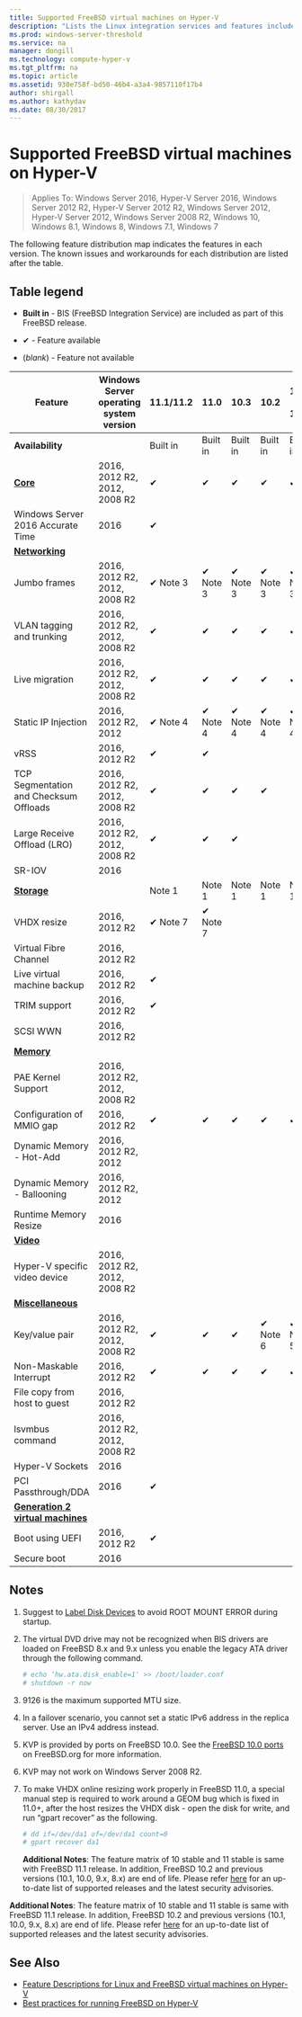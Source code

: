 ```yaml
---
title: Supported FreeBSD virtual machines on Hyper-V
description: "Lists the Linux integration services and features included in each version"
ms.prod: windows-server-threshold
ms.service: na
manager: dongill
ms.technology: compute-hyper-v
ms.tgt_pltfrm: na
ms.topic: article
ms.assetid: 930e758f-bd50-46b4-a3a4-9857110f17b4
author: shirgall
ms.author: kathydav
ms.date: 08/30/2017
---
```

# Supported FreeBSD virtual machines on Hyper-V

>Applies To: Windows Server 2016, Hyper-V Server 2016, Windows Server 2012 R2, Hyper-V Server 2012 R2, Windows Server 2012, Hyper-V Server 2012, Windows Server 2008 R2, Windows 10, Windows 8.1, Windows 8, Windows 7.1, Windows 7

The following feature distribution map indicates the features in each version. The known issues and workarounds for each distribution are listed after the table.

## Table legend

* **Built in** - BIS (FreeBSD Integration Service) are included as part of this FreeBSD release.

* &#10004; - Feature available

* (*blank*) - Feature not available

|**Feature**|**Windows Server operating system version**|**11.1/11.2**|**11.0**|**10.3**|**10.2**|**10.0 - 10.1**|**9.1 - 9.3, 8.4**|
|-|-|-|-|-|-|-|-|
|**Availability**||Built in|Built in|Built in|Built in|Built in|[Ports](https://svnweb.freebsd.org/ports/branches/2015Q1/emulators/hyperv-is/) |
|**[Core](Feature-Descriptions-for-Linux-and-FreeBSD-virtual-machines-on-Hyper-V.md#core)**|2016, 2012 R2, 2012, 2008 R2|&#10004;|&#10004;|&#10004;|&#10004;|&#10004;|&#10004; |
|Windows Server 2016 Accurate Time|2016|&#10004;||||||
|**[Networking](Feature-Descriptions-for-Linux-and-FreeBSD-virtual-machines-on-Hyper-V.md#networking)**||||||||
|Jumbo frames|2016, 2012 R2, 2012, 2008 R2|&#10004; Note 3|&#10004; Note 3|&#10004; Note 3|&#10004; Note 3|&#10004; Note 3|&#10004; Note 3|
|VLAN tagging and trunking|2016, 2012 R2, 2012, 2008 R2|&#10004;|&#10004;|&#10004;|&#10004;|&#10004;|&#10004;|
|Live migration|2016, 2012 R2, 2012, 2008 R2|&#10004;|&#10004;|&#10004;|&#10004;|&#10004;|&#10004;|
|Static IP Injection|2016, 2012 R2, 2012|&#10004; Note 4|&#10004; Note 4|&#10004; Note 4|&#10004; Note 4|&#10004; Note 4|&#10004;|
|vRSS|2016, 2012 R2|&#10004;|&#10004;|||||
|TCP Segmentation and Checksum Offloads|2016, 2012 R2, 2012, 2008 R2|&#10004;|&#10004;|&#10004;|&#10004;|||
|Large Receive Offload (LRO)|2016, 2012 R2, 2012, 2008 R2|&#10004;|&#10004;|&#10004;||||
|SR-IOV|2016|||||||
|**[Storage](Feature-Descriptions-for-Linux-and-FreeBSD-virtual-machines-on-Hyper-V.md#storage)**||Note 1|Note 1|Note 1|Note 1|Note 1,2|Note 1,2|
|VHDX resize|2016, 2012 R2|&#10004; Note 7|&#10004; Note 7|||||
|Virtual Fibre Channel|2016, 2012 R2|||||||
|Live virtual machine backup|2016, 2012 R2|&#10004;||||||
|TRIM support|2016, 2012 R2|&#10004;||||||
|SCSI WWN|2016, 2012 R2|||||||
|**[Memory](Feature-Descriptions-for-Linux-and-FreeBSD-virtual-machines-on-Hyper-V.md#memory)**||||||||
|PAE Kernel Support|2016, 2012 R2, 2012, 2008 R2|||||||
|Configuration of MMIO gap|2016, 2012 R2|&#10004;|&#10004;|&#10004;|&#10004;|&#10004;|&#10004;|
|Dynamic Memory - Hot-Add|2016, 2012 R2, 2012|||||||
|Dynamic Memory - Ballooning|2016, 2012 R2, 2012|||||||
|Runtime Memory Resize|2016|||||||
|**[Video](Feature-Descriptions-for-Linux-and-FreeBSD-virtual-machines-on-Hyper-V.md#video)**||||||||
|Hyper-V specific video device|2016, 2012 R2, 2012, 2008 R2|||||||
|**[Miscellaneous](Feature-Descriptions-for-Linux-and-FreeBSD-virtual-machines-on-Hyper-V.md#miscellaneous)**||||||||
|Key/value pair|2016, 2012 R2, 2012, 2008 R2|&#10004;|&#10004;|&#10004;|&#10004; Note 6|&#10004; Note 5, 6|&#10004; Note 6|
|Non-Maskable Interrupt|2016, 2012 R2|&#10004;|&#10004;|&#10004;|&#10004;|&#10004;|&#10004;|
|File copy from host to guest|2016, 2012 R2|||||||
|lsvmbus command|2016, 2012 R2, 2012, 2008 R2|||||||
|Hyper-V Sockets|2016|||||||
|PCI Passthrough/DDA|2016|&#10004;||||||
|**[Generation 2 virtual machines](Feature-Descriptions-for-Linux-and-FreeBSD-virtual-machines-on-Hyper-V.md#generation-2-virtual-machines)**||||||||
|Boot using UEFI|2016, 2012 R2|&#10004;||||||
|Secure boot|2016|||||||

## <a name="BKMK_notes"></a>Notes

1. Suggest to [Label Disk Devices]( https://www.freebsd.org/doc/handbook/geom-glabel.html) to avoid ROOT MOUNT ERROR during startup.

2. The virtual DVD drive may not be recognized when BIS drivers are loaded on FreeBSD 8.x and 9.x unless you enable the legacy ATA driver through the following command.
    ```sh
    # echo ‘hw.ata.disk_enable=1' >> /boot/loader.conf
    # shutdown -r now
    ```

3. 9126 is the maximum supported MTU size.

4. In a failover scenario, you cannot set a static IPv6 address in the replica server. Use an IPv4 address instead.

5. KVP is provided by ports on FreeBSD 10.0. See the [FreeBSD 10.0 ports](https://svnweb.freebsd.org/ports/branches/2015Q1/emulators/hyperv-is/) on FreeBSD.org for more information.

6. KVP may not work on Windows Server 2008 R2.

7. To make VHDX online resizing work properly in FreeBSD 11.0, a special manual step is required to work around a GEOM bug which is fixed in 11.0+, after the host resizes the VHDX disk - open the disk for write, and run “gpart recover” as the following.
    ```sh
    # dd if=/dev/da1 of=/dev/da1 count=0
    # gpart recover da1
    ```
   **Additional Notes**: The feature matrix of 10 stable and 11 stable is same with FreeBSD 11.1 release. In addition, FreeBSD 10.2 and previous versions (10.1, 10.0, 9.x, 8.x) are end of life. Please refer [here](https://security.freebsd.org/) for an up-to-date list of supported releases and the latest security advisories.

**Additional Notes**: The feature matrix of 10 stable and 11 stable is same with FreeBSD 11.1 release. In addition, FreeBSD 10.2 and previous versions (10.1, 10.0, 9.x, 8.x) are end of life. Please refer [here](https://security.freebsd.org/) for an up-to-date list of supported releases and the latest security advisories.

## See Also

* [Feature Descriptions for Linux and FreeBSD virtual machines on Hyper-V](Feature-Descriptions-for-Linux-and-FreeBSD-virtual-machines-on-Hyper-V.md)
* [Best practices for running FreeBSD on Hyper-V](Best-practices-for-running-FreeBSD-on-Hyper-V.md)
